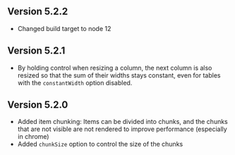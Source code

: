 ## Version 5.2.2
- Changed build target to node 12

## Version 5.2.1
- By holding control when resizing a column, the next column is also resized so that the sum of their widths stays constant, even for tables with the `constantWidth` option disabled.

## Version 5.2.0
- Added item chunking: Items can be divided into chunks, and the chunks that are not visible are not rendered to improve performance (especially in chrome)
- Added `chunkSize` option to control the size of the chunks
